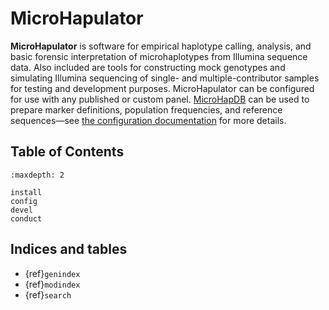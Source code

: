 # MicroHapulator

**MicroHapulator** is software for empirical haplotype calling, analysis, and basic forensic interpretation of microhaplotypes from Illumina sequence data.
Also included are tools for constructing mock genotypes and simulating Illumina sequencing of single- and multiple-contributor samples for testing and development purposes.
MicroHapulator can be configured for use with any published or custom panel.
[MicroHapDB](https://github.com/bioforensics/microhapdb) can be used to prepare marker definitions, population frequencies, and reference sequences—see [the configuration documentation](google.com) for more details.


## Table of Contents

```{toctree}
:maxdepth: 2

install
config
devel
conduct
```


## Indices and tables

- {ref}`genindex`
- {ref}`modindex`
- {ref}`search`
